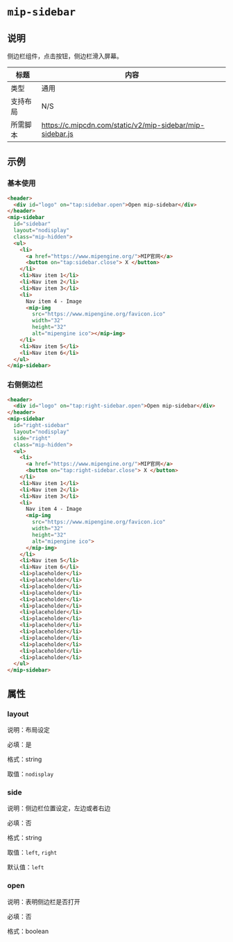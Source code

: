 # `mip-sidebar`

## 说明

侧边栏组件，点击按钮，侧边栏滑入屏幕。

标题|内容
----|----
类型|通用
支持布局| N/S
所需脚本|https://c.mipcdn.com/static/v2/mip-sidebar/mip-sidebar.js

## 示例

### 基本使用

```html
<header>
  <div id="logo" on="tap:sidebar.open">Open mip-sidebar</div>
</header>
<mip-sidebar
  id="sidebar"
  layout="nodisplay"
  class="mip-hidden">
  <ul>
    <li>
      <a href="https://www.mipengine.org/">MIP官网</a>
      <button on="tap:sidebar.close"> X </button>
    </li>
    <li>Nav item 1</li>
    <li>Nav item 2</li>
    <li>Nav item 3</li>
    <li>
      Nav item 4 - Image
      <mip-img
        src="https://www.mipengine.org/favicon.ico"
        width="32"
        height="32"
        alt="mipengine ico"></mip-img>
    </li>
    <li>Nav item 5</li>
    <li>Nav item 6</li>
  </ul>
</mip-sidebar>
```

### 右侧侧边栏

```html
<header>
  <div id="logo" on="tap:right-sidebar.open">Open mip-sidebar</div>
</header>
<mip-sidebar 
  id="right-sidebar"
  layout="nodisplay"
  side="right"
  class="mip-hidden">
  <ul>
    <li>
      <a href="https://www.mipengine.org/">MIP官网</a>
      <button on="tap:right-sidebar.close"> X </button>
    </li>
    <li>Nav item 1</li>
    <li>Nav item 2</li>
    <li>Nav item 3</li>
    <li>
      Nav item 4 - Image
      <mip-img
        src="https://www.mipengine.org/favicon.ico"
        width="32"
        height="32"
        alt="mipengine ico">
      </mip-img>
    </li>
    <li>Nav item 5</li>
    <li>Nav item 6</li>
    <li>placeholder</li>
    <li>placeholder</li>
    <li>placeholder</li>
    <li>placeholder</li>
    <li>placeholder</li>
    <li>placeholder</li>
    <li>placeholder</li>
    <li>placeholder</li>
    <li>placeholder</li>
    <li>placeholder</li>
    <li>placeholder</li>
    <li>placeholder</li>
    <li>placeholder</li>
    <li>placeholder</li>
  </ul>
</mip-sidebar>
```

## 属性

### layout

说明：布局设定

必填：是

格式：string

取值：`nodisplay`

### side

说明：侧边栏位置设定，左边或者右边

必填：否

格式：string

取值：`left`, `right`

默认值：`left`

### open

说明：表明侧边栏是否打开

必填：否

格式：boolean
